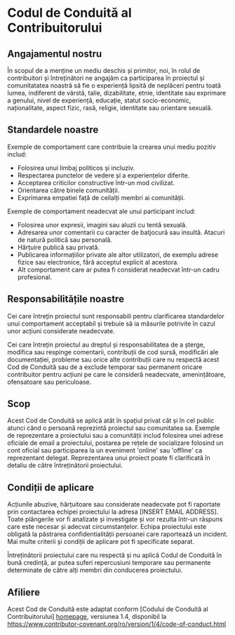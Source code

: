 
# Codul de Conduită al Contribuitorului

## Angajamentul nostru

În scopul de a menține un mediu deschis și primitor, noi, în rolul de contribuitori
și întreținători ne angajăm ca participarea în proiectul și comunitatatea noastră
să fie o experiență lipsită de neplăceri pentru toată lumea, indiferent de vârstă, talie,
dizabilitate, etnie, identitate sau exprimare a genului, nivel de experiență, educație,
statut socio-economic, naționalitate, aspect fizic, rasă, religie, identitate sau orientare sexuală.

## Standardele noastre

Exemple de comportament care contribuie la crearea unui mediu pozitiv includ:

* Folosirea unui limbaj politicos și incluziv.
* Respectarea punctelor de vedere și a experiențelor diferite.
* Acceptarea criticilor constructive într-un mod civilizat.
* Orientarea către binele comunității.
* Exprimarea empatiei față de ceilalți membri ai comunității.

Exemple de comportament neadecvat ale unui participant includ:

* Folosirea unor expresii, imagini sau aluzii cu tentă sexuală.
* Adresarea unor comentarii cu caracter de batjocură sau insultă. Atacuri de natură
politică sau personală.
* Hărțuire publică sau privată.
* Publicarea informațiilor private ale altor utilizatori, de exemplu adrese fizice
sau electronice, fără acceptul explicit al acestora.
* Alt comportament care ar putea fi considerat neadecvat într-un cadru profesional.

## Responsabilitățile noastre

Cei care întrețin proiectul sunt responsabili pentru clarificarea standardelor unui
comportament acceptabil și trebuie să ia măsurile potrivite în cazul unor acțiuni
considerate neadecvate.

Cei care întrețin proiectul au dreptul și responsabilitatea de a șterge, modifica
sau respinge comentarii, contribuții de cod sursă, modificări ale documentației,
probleme sau orice alte contribuții care nu respectă acest Cod de Conduită sau de a
exclude temporar sau permanent oricare contribuitor pentru acțiuni pe care le
consideră neadecvate, amenințătoare, ofensatoare sau periculoase.

## Scop

Acest Cod de Conduită se aplică atât în spațiul privat cât și în cel public atunci
când o persoană reprezintă proiectul sau comunitatea sa. Exemple de reprezentare a
proiectului sau a comunității includ folosirea unei adrese oficiale de email a
proiectului, postarea pe rețele de socializare folosind un cont oficial sau participarea
la un eveniment 'online' sau 'offline' ca reprezentant delegat. Reprezentarea
unui proiect poate fi clarificată în detaliu de către întreținătorii proiectului.

## Condiții de aplicare

Acțiunile abuzive, hărțuitoare sau considerate neadecvate pot fi raportate prin
contactarea echipei proiectului la adresa [INSERT EMAIL ADDRESS]. Toate plângerile
vor fi analizate și investigate și vor rezulta într-un răspuns care este necesar și
adecvat circumstanțelor. Echipa proiectului este obligată la păstrarea confidentialității
persoanei care raportează un incident. Mai multe criterii și condiții de aplicare pot fi
specificate separat.

Întreținătorii proiectului care nu respectă și nu aplică Codul de Conduită în bună
credință, ar putea suferi repercusiuni temporare sau permanente determinate de către
alți membri din conducerea proiectului.

## Afiliere

Acest Cod de Conduită este adaptat conform [Codului de Conduită al Contribuitorului]
[homepage], versiunea 1.4, disponibil la https://www.contributor-covenant.org/ro/version/1/4/code-of-conduct.html

[homepage]: https://www.contributor-covenant.org
